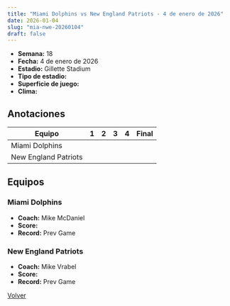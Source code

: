 ```yaml
---
title: "Miami Dolphins vs New England Patriots - 4 de enero de 2026"
date: 2026-01-04
slug: "mia-nwe-20260104"
draft: false
---
```


- **Semana:** 18
- **Fecha:** 4 de enero de 2026
- **Estadio:** Gillette Stadium
- **Tipo de estadio:** 
- **Superficie de juego:** 
- **Clima:** 





## Anotaciones
| Equipo | 1 | 2 | 3 | 4 | Final |
|--------|---|---|---|---|-------|
| Miami Dolphins  |   |   |   |    |  |
| New England Patriots  |   |   |   |    |  |


## Equipos


### Miami Dolphins
* **Coach:** Mike McDaniel
* **Score:** 
* **Record:** Prev Game

### New England Patriots
* **Coach:** Mike Vrabel
* **Score:** 
* **Record:** Prev Game


[Volver](/historia/2025)
